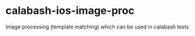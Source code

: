 # calabash-ios-image-proc

Image processing (template matching) which can be used in calabash tests 
